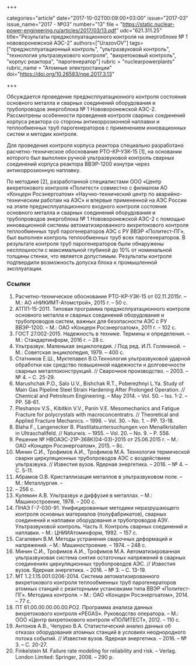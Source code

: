 +++

categories="article"
date="2017-10-02T00:09:00+03:00"
issue="2017-03"
issue_name="2017 - №03"
number="13"
file = "https://static.nuclear-power-engineering.ru/articles/2017/03/13.pdf"
udc="621.311.25"
title="Результаты предэксплуатационного контроля на энергоблоке № 1 нововоронежской АЭС-2"
authors=["UrazovOV"]
tags=["предэксплуатационный контроль", "ультразвуковой контроль", "технология ультразвукового контроля", "вихретоковый контроль", "корпус реактора", "парогенератор"]
rubric = "nuclearpowerplants"
rubric_name = "Aтомные электростанции"
doi="https://doi.org/10.26583/npe.2017.3.13"

+++

Обсуждается проведение предэксплуатационного контроля состояния основного металла и сварных соединений оборудования и трубопроводов энергоблока № 1 Нововоронежской АЭС-2. Рассмотрены особенности проведения контроля сварных соединений корпуса реактора со стороны антикоррозионной наплавки и теплообменных труб парогенераторов с применением инновационных систем и методик контроля.

Для проведения контроля корпуса реактора специально разработано расчетно-техническое обоснование РТО-КР-УЗК-15 [1], на основании которого был выполнен ручной ультразвуковой контроль сварных соединений корпуса реактора ВВЭР-1200 изнутри через антикоррозионную наплавку.

По методике [2], разработанной специалистами ООО «Центр вихретокового контроля «Политест» совместно с филиалом АО «Концерн Росэнергоатом» «Научно-технический центр по аварийно-техническим работам на АЭС» и впервые примененной на АЭС России на этапе предэксплуатационного входного контроля состояния основного металла и сварных соединений оборудования и трубопроводов энергоблока № 1 Нововоронежской АЭС-2 с помощью инновационной системы автоматизированного вихретокового контроля теплообменных труб парогенераторов АЭС с РУ ВВЭР «Политест-ПГ», был выполнен контроль теплообменных труб всех парогенераторов. В результате контроля труб парогенераторов были обнаружены несплошности с максимальной глубиной до 10% от номинальной толщины стенки, что является допустимым. Результаты контроля подтвердили возможность допуска блока к промышленной эксплуатации.

### Ссылки

1. Расчетно-техническое обоснование РТО-КР-УЗК-15 от 02.11.2015г. – М.: АО «НИКИМТ-Атомстрой», 2015 г. – 50 с.
2. АТПП-15-2011. Типовая программа предэксплуатационного контроля основного металла и сварных соединений оборудования и трубопроводов систем, важных для безопасности АЭС с РУ ВВЭР-1200. – М.: ОАО «Концерн Росэнергоатом», 2011 г. – 102 с.
3. ГОСТ 27.002-2015. Надежность в технике. Термины и определения. – М.: Стандартинформ, 2016 г. – 28 с.
4. Ультразвук. Маленькая энциклопедия. / Под ред. И.П. Голяниной. – М.: Советская энциклопедия, 1979. – 400 с.
5. Статников Е.Ш., Муктепавел В.О.Технология ультразвуковой ударной обработки как средство повышенной надежности и долговечности сварных металлоконструкций. // Сварочное производство. – 2003. – № 4. – С. 25-29.
6. Marushchak P.O., Salo U.V., Bishchak R.T., Poberezhnyi L.Ya. Study of Main Gas Pipeline Steel Strain Hardening After Prolonged Operation. // Chemical and Petroleum Engineering. – May 2014. – Vol. 50. – Iss. 1-2. – PP. 58-61.
7. Pleshanov V.S., Kibitkin V.V., Panin V.E. Mesomechanics and Fatigue Fracture for polycrystals with macroconcentratrs. // Theoretical and Applied Fracture Mechanics. – 1998. – Vol. 30. – No. 1. – PP. 13-18.
8. Blaha F., Langenecker B. Plastitatsuntersuchungen von Menallkristallen in Ultraschallfeld. // Naturwis. – 1955. – Vol. 20. – No. 9. – P. 556.
9. Решение № НВОАЭС-21Р-368К(04-03)-2015 от 25.06.2015 г. – М.: ОАО «Концерн Росэнергоатом», 2015. – 8с.
10. Минин С.И., Трофимов А.И., Трофимов М.А. Технология термической сварки циркуляционных трубопроводов АЭС с воздействием ультразвука. // Известия вузов. Ядерная энергетика. – 2016. – № 4. – С. 5-11.
11. Абрамов О.В. Кристаллизация металлов в ультразвуковом поле. – М.: Металлургия. –
1972. – 256 с.
12. Кулемин А.В. Ультразвук и диффузия в металлах. – М.: Машиностроение, 1978. – 200 с.
13. ПНАЭ Г-7-030-91. Унифицированные методики неразрушающего контроля основных материалов (полуфабрикатов), сварных соединений и наплавки оборудования и трубопроводов АЭУ. Ультразвуковой контроль. Часть II. Контроль сварных соединений и наплавки. – М.: ЦНИИАтоминформ, 1992. – 157 с.
14. Сагалевич В.М. Методы устранения сварочных деформаций и напряжений. – М.: Машиностроение. – 1974. – 248 с.
15. Минин С.И., Трофимов А.И., Трофимов М.А. Автоматизированная ультразвуковая система снятия остаточных напряжений в сварных соединениях циркуляционных трубопроводов АЭС. // Известия вузов. Ядерная энергетика. – 2016. – № 3. – С. 13-19.
16. МТ 1.2.1.15.001.0206-2014. Система автоматизированного вихретокового контроля теплообменных труб парогенераторов атомных станций с реакторными установками типа ВВЭР «Политест-ПГ». Методика контроля. – М.: ОАО «Концерн Росэнергоатом», 2014. – 77 с.
17. ПТ 61.00.00.00.00.00.РО2. Программа анализа данных вихретокового контроля «PEGAS». Руководство оператора. – М.: ООО «Центр вихретокового контроля «ПОЛИТЕСТ», 2012. – 110 с.
18. Антонов А.В., Чепурко В.А. Статистический анализ данных об отказах оборудования атомных станций в условиях неоднородного потока событий. // Известия вузов. Ядерная энергетика. – 2016. – № 3. – С. 20-27.
19. Finkelstein M. Failure rate modeling for reliability and risk. – Verlag. London Limited: Springer, 2008. – 290 p.